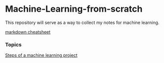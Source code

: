 # Machine-Learning-from-scratch
This repository will serve as a way to collect my notes for machine learning.

[markdown cheatsheet](https://www.markdownguide.org/cheat-sheet/)

### Topics
[Steps of a machine learning project](https://www.analyticsvidhya.com/blog/2021/04/steps-to-complete-a-machine-learning-project/)

